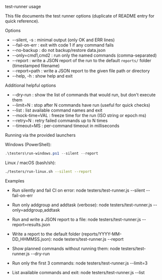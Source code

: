 test-runner usage

This file documents the test runner options (duplicate of README entry for quick reference).

Options
- --silent, -s        : minimal output (only OK and ERR lines)
- --fail-on-err       : exit with code 1 if any command fails
- --no-backup         : do not backup/restore data.json
- --only=cmd1,cmd2    : run only the named commands (comma-separated)
- --report            : write a JSON report of the run to the default `reports/` folder (timestamped filename)
- --report=path       : write a JSON report to the given file path or directory
- --help, -h          : show help and exit

Additional helpful options
- --dry-run           : show the list of commands that would run, but don't execute them
- --limit=N           : stop after N commands have run (useful for quick checks)
- --list              : list available command names and exit
- --mock-time=VAL    : freeze time for the run (ISO string or epoch ms)
- --retry=N          : retry failed commands up to N times
- --timeout=MS       : per-command timeout in milliseconds

Running via the provided launchers

Windows (PowerShell):

```powershell
.\testers\run-windows.ps1 --silent --report
```

Linux / macOS (bash/sh):

```bash
./testers/run-linux.sh --silent --report
```

Examples

- Run silently and fail CI on error:
  node testers/test-runner.js --silent --fail-on-err

- Run only addgroup and addtask (verbose):
  node testers/test-runner.js --only=addgroup,addtask

- Run and write a JSON report to a file:
  node testers/test-runner.js --report=results.json

- Write a report to the default folder (reports/YYYY-MM-DD_HHMMSS.json):
  node testers/test-runner.js --report

- Show planned commands without running them:
  node testers/test-runner.js --dry-run

- Run only the first 3 commands:
  node testers/test-runner.js --limit=3

- List available commands and exit:
  node testers/test-runner.js --list
